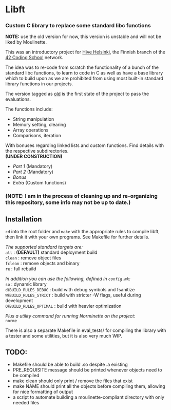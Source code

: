 # Libft
### Custom C library to replace some standard libc functions

**NOTE:** use the old version for now, this version is unstable and will not be liked by Moulinette.

This was an introductory project for [Hive Helsinki](https://www.hive.fi/en/),
the Finnish branch of the [42 Coding School](https://42.fr/en/homepage/) network.

The idea was to re-code from scratch the functionality of a bunch of the standard libc functions, to learn to code in C as well as
have a base library which to build upon as we are prohibited from using most built-in standard library functions in our projects.

The version tagged as [old](https://github.com/ickarjala/42-libft/tree/old) is the first state of the project to pass the evaluations.

The functions include:

* String manipulation
* Memory setting, clearing
* Array operations
* Comparisons, iteration

With bonuses regarding linked lists and custom functions.
Find details with the respective subdirectories.\
**(UNDER CONSTRUCTION)**

* _Part 1_ (Mandatory)
* _Part 2_ (Mandatory)
* _Bonus_
* _Extra_ (Custom functions)

### (NOTE: I am in the process of cleaning up and re-organizing this repository, some info may not be up to date.)

## Installation
``cd`` into the root folder and ``make`` with the appropriate rules to compile libft, then link it with your own programs.
See Makefile for further details.

*The supported standard targets are:*\
``all`` : **(DEFAULT)** standard deployment build\
``clean`` : remove object files\
``fclean`` : remove objects and binary\
``re`` : full rebuild

*In addition you can use the following, defined in `config.mk`:*\
``so`` : dynamic library\
``d``/``BUILD_RULES_DEBUG`` : build with debug symbols and fsanitize\
``W``/``BUILD_RULES_STRICT`` : build with stricter -W flags, useful during development\
``O``/``BUILD_RULES_OPTIMAL`` : build with heavier optimization

*Plus a utility command for running Norminette on the project:*\
``norme``

There is also a separate Makefile in eval_tests/ for compiling the library with a tester and some utilities,
but it is also very much WIP.

## TODO:
* Makefile should be able to build .so despite .a existing
* PRE_REQUISITE message should be printed whenever objects need to be compiled
* make clean should only print / remove the files that exist
* make NAME should print all the objects before compiling them, allowing for nice formatting of output
* a script to automate building a moulinette-compliant directory with only needed files
